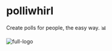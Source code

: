 # polliwhirl
Create polls for people, the easy way. 📊 

![full-logo](https://user-images.githubusercontent.com/79361847/205914868-1dae759f-d92e-4d23-b0f4-a71fe37b1fe1.svg)
